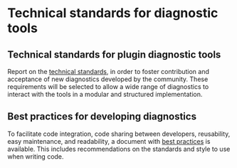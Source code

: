 # Technical standards for diagnostic tools


## Technical standards for plugin diagnostic tools

Report on the [technical standards](standard.md), in order to foster contribution and acceptance of new diagnostics developed by the community. These requirements will be selected to allow a wide range of diagnostics to interact with the tools in a modular and structured implementation. 

## Best practices for developing diagnostics

To facilitate code integration, code sharing between developers, reusability,
easy maintenance, and readability, a document with [best practices](best_practices.md)
is available.
This includes recommendations on the standards and style to use when writing code.
